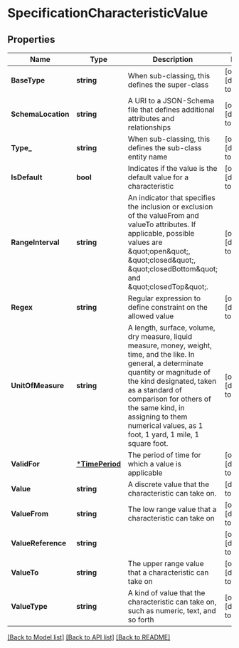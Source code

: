 # SpecificationCharacteristicValue

## Properties
Name | Type | Description | Notes
------------ | ------------- | ------------- | -------------
**BaseType** | **string** | When sub-classing, this defines the super-class | [optional] [default to null]
**SchemaLocation** | **string** | A URI to a JSON-Schema file that defines additional attributes and relationships | [optional] [default to null]
**Type_** | **string** | When sub-classing, this defines the sub-class entity name | [optional] [default to null]
**IsDefault** | **bool** | Indicates if the value is the default value for a characteristic | [optional] [default to null]
**RangeInterval** | **string** | An indicator that specifies the inclusion or exclusion of the valueFrom and valueTo attributes. If applicable, possible values are \&quot;open\&quot;, \&quot;closed\&quot;, \&quot;closedBottom\&quot; and \&quot;closedTop\&quot;. | [optional] [default to null]
**Regex** | **string** | Regular expression to define constraint on the allowed value | [optional] [default to null]
**UnitOfMeasure** | **string** | A length, surface, volume, dry measure, liquid measure, money, weight, time, and the like. In general, a determinate quantity or magnitude of the kind designated, taken as a standard of comparison for others of the same kind, in assigning to them numerical values, as 1 foot, 1 yard, 1 mile, 1 square foot. | [optional] [default to null]
**ValidFor** | [***TimePeriod**](TimePeriod.md) | The period of time for which a value is applicable | [optional] [default to null]
**Value** | **string** | A discrete value that the characteristic can take on. | [default to null]
**ValueFrom** | **string** | The low range value that a characteristic can take on | [optional] [default to null]
**ValueReference** | **string** |  | [optional] [default to null]
**ValueTo** | **string** | The upper range value that a characteristic can take on | [optional] [default to null]
**ValueType** | **string** | A kind of value that the characteristic can take on, such as numeric, text, and so forth | [optional] [default to null]

[[Back to Model list]](../README.md#documentation-for-models) [[Back to API list]](../README.md#documentation-for-api-endpoints) [[Back to README]](../README.md)


